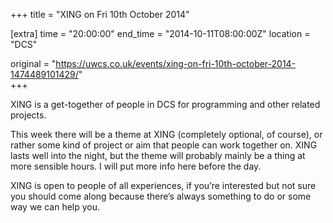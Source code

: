 +++
title = "XING on Fri 10th October 2014"

[extra]
time = "20:00:00"
end_time = "2014-10-11T08:00:00Z"
location = "DCS"

original = "https://uwcs.co.uk/events/xing-on-fri-10th-october-2014-1474489101429/"    
+++

XING is a get-together of people in DCS for programming and other related projects.

This week there will be a theme at XING (completely optional, of course), or rather some kind of project or aim that people can work together on. XING lasts well into the night, but the theme will probably mainly be a thing at more sensible hours. I will put more info here before the day.

XING is open to people of all experiences, if you’re interested but not sure you should come along because there’s always something to do or some way we can help you.

